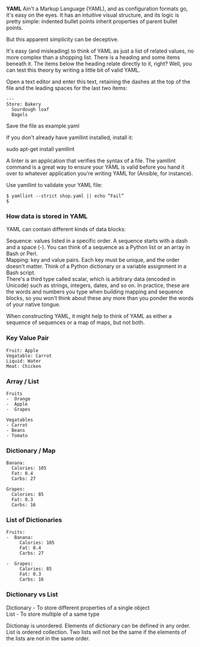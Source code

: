 **YAML** Ain't a Markup Language (YAML), and as configuration formats go, it's easy on the eyes. It has an intuitive visual structure, and its logic is pretty simple: indented bullet points inherit properties of parent bullet points.   
   
But this apparent simplicity can be deceptive.   
   
It's easy (and misleading) to think of YAML as just a list of related values, no more complex than a shopping list. There is a heading and some items beneath it. The items below the heading relate directly to it, right? Well, you can test this theory by writing a little bit of valid YAML.   
   
Open a text editor and enter this text, retaining the dashes at the top of the file and the leading spaces for the last two items:   
```console
---   
Store: Bakery   
  Sourdough loaf   
  Bagels   
```
Save the file as example.yaml    
   
If you don't already have yamllint installed, install it:   
   
sudo apt-get install yamllint   
   
A linter is an application that verifies the syntax of a file. The yamllint command is a great way to ensure your YAML is valid before you hand it over to whatever application you're writing YAML for (Ansible, for instance).   
   
Use yamllint to validate your YAML file:   
```console   
$ yamllint --strict shop.yaml || echo “Fail”   
$   
``` 
### How data is stored in YAML   
YAML can contain different kinds of data blocks:   
   
Sequence: values listed in a specific order. A sequence starts with a dash and a space (-). You can think of a sequence as a Python list or an array in Bash or Perl.   
Mapping: key and value pairs. Each key must be unique, and the order doesn't matter. Think of a Python dictionary or a variable assignment in a Bash script.   
There's a third type called scalar, which is arbitrary data (encoded in Unicode) such as strings, integers, dates, and so on. In practice, these are the words and numbers you type when building mapping and sequence blocks, so you won't think about these any more than you ponder the words of your native tongue.   
   
When constructing YAML, it might help to think of YAML as either a sequence of sequences or a map of maps, but not both.   
   
### Key Value Pair   
```console
Fruit: Apple    
Vegatable: Carrot    
Liquid: Water    
Meat: Chicken
```  
   
### Array / List   
```console
Fruits   
-  Orange    
-  Apple    
-  Grapes    
   
Vegatables    
- Carrot    
- Beans    
- Tomato
```
   
### Dictionary / Map   
```console
Banana:   
  Calories: 105    
  Fat: 0.4    
  Carbs: 27    
   
Grapes:   
  Calories: 85   
  Fat: 0.3   
  Carbs: 16
```
   
### List of Dictionaries    
```console
Fruits:   
-  Banana:   
     Calories: 105    
     Fat: 0.4    
     Carbs: 27    
   
-  Grapes:   
     Calories: 85   
     Fat: 0.3   
     Carbs: 16   
```   
   
### Dictionary vs List    
Dictionary - To store different properties of a single object    
List - To store multiple of a same type    
   
Dictionay is unordered. Elements of dictionary can be defined in any order.    
List is ordered collection. Two lists will not be the same if the elements of the lists are not in the same order.      
   
